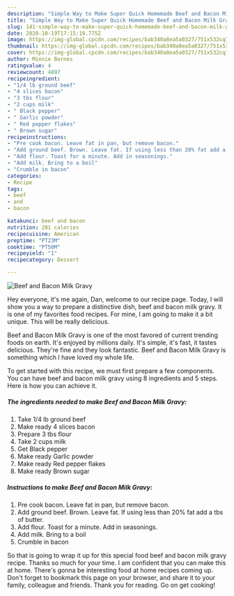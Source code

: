 ```yaml
---
description: "Simple Way to Make Super Quick Homemade Beef and Bacon Milk Gravy"
title: "Simple Way to Make Super Quick Homemade Beef and Bacon Milk Gravy"
slug: 141-simple-way-to-make-super-quick-homemade-beef-and-bacon-milk-gravy
date: 2020-10-19T17:15:19.775Z
image: https://img-global.cpcdn.com/recipes/bab340a8ea5a0327/751x532cq70/beef-and-bacon-milk-gravy-recipe-main-photo.jpg
thumbnail: https://img-global.cpcdn.com/recipes/bab340a8ea5a0327/751x532cq70/beef-and-bacon-milk-gravy-recipe-main-photo.jpg
cover: https://img-global.cpcdn.com/recipes/bab340a8ea5a0327/751x532cq70/beef-and-bacon-milk-gravy-recipe-main-photo.jpg
author: Minnie Barnes
ratingvalue: 4
reviewcount: 4897
recipeingredient:
- "1/4 lb ground beef"
- "4 slices bacon"
- "3 tbs flour"
- "2 cups milk"
- " Black pepper"
- " Garlic powder"
- " Red pepper flakes"
- " Brown sugar"
recipeinstructions:
- "Pre cook bacon. Leave fat in pan, but remove bacon."
- "Add ground beef. Brown. Leave fat. If using less than 20% fat add a tbs of butter."
- "Add flour. Toast for a minute. Add in seasonings."
- "Add milk. Bring to a boil"
- "Crumble in bacon"
categories:
- Recipe
tags:
- beef
- and
- bacon

katakunci: beef and bacon 
nutrition: 281 calories
recipecuisine: American
preptime: "PT23M"
cooktime: "PT50M"
recipeyield: "1"
recipecategory: Dessert

---
```



![Beef and Bacon Milk Gravy](https://img-global.cpcdn.com/recipes/bab340a8ea5a0327/751x532cq70/beef-and-bacon-milk-gravy-recipe-main-photo.jpg)

Hey everyone, it's me again, Dan, welcome to our recipe page. Today, I will show you a way to prepare a distinctive dish, beef and bacon milk gravy. It is one of my favorites food recipes. For mine, I am going to make it a bit unique. This will be really delicious.

Beef and Bacon Milk Gravy is one of the most favored of current trending foods on earth. It's enjoyed by millions daily. It's simple, it's fast, it tastes delicious. They're fine and they look fantastic. Beef and Bacon Milk Gravy is something which I have loved my whole life.




To get started with this recipe, we must first prepare a few components. You can have beef and bacon milk gravy using 8 ingredients and 5 steps. Here is how you can achieve it.

<!--inarticleads1-->

##### The ingredients needed to make Beef and Bacon Milk Gravy:

1. Take 1/4 lb ground beef
1. Make ready 4 slices bacon
1. Prepare 3 tbs flour
1. Take 2 cups milk
1. Get  Black pepper
1. Make ready  Garlic powder
1. Make ready  Red pepper flakes
1. Make ready  Brown sugar




<!--inarticleads2-->

##### Instructions to make Beef and Bacon Milk Gravy:

1. Pre cook bacon. Leave fat in pan, but remove bacon.
1. Add ground beef. Brown. Leave fat. If using less than 20% fat add a tbs of butter.
1. Add flour. Toast for a minute. Add in seasonings.
1. Add milk. Bring to a boil
1. Crumble in bacon




So that is going to wrap it up for this special food beef and bacon milk gravy recipe. Thanks so much for your time. I am confident that you can make this at home. There's gonna be interesting food at home recipes coming up. Don't forget to bookmark this page on your browser, and share it to your family, colleague and friends. Thank you for reading. Go on get cooking!

